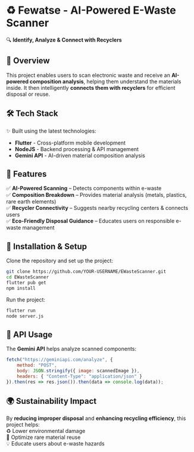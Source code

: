 # ♻️ Fewatse - AI-Powered E-Waste Scanner  
🔍 **Identify, Analyze & Connect with Recyclers**  

## 🚀 Overview  
This project enables users to scan electronic waste and receive an **AI-powered composition analysis**, helping them understand the materials inside. It then intelligently **connects them with recyclers** for efficient disposal or reuse.  

## 🛠️ Tech Stack  
✨ Built using the latest technologies:  
- **Flutter** - Cross-platform mobile development  
- **NodeJS** - Backend processing & API management  
- **Gemini API** - AI-driven material composition analysis  

## 🎯 Features  
✅ **AI-Powered Scanning** – Detects components within e-waste  
✅ **Composition Breakdown** – Provides material analysis (metals, plastics, rare earth elements)  
✅ **Recycler Connectivity** – Suggests nearby recycling centers & connects users  
✅ **Eco-Friendly Disposal Guidance** – Educates users on responsible e-waste management  

## 🔧 Installation & Setup  
Clone the repository and set up the project:  
```bash
git clone https://github.com/YOUR-USERNAME/EWasteScanner.git
cd EWasteScanner
flutter pub get
npm install
```

Run the project:  
```bash
flutter run
node server.js
```

## 🔗 API Usage  
The **Gemini API** helps analyze scanned components:  
```js
fetch("https://geminiapi.com/analyze", {
    method: "POST",
    body: JSON.stringify({ image: scannedImage }),
    headers: { "Content-Type": "application/json" }
}).then(res => res.json()).then(data => console.log(data));
```

## 🌍 Sustainability Impact  
By **reducing improper disposal** and **enhancing recycling efficiency**, this project helps:  
♻️ Lower environmental damage  
🔋 Optimize rare material reuse  
💡 Educate users about e-waste hazards

